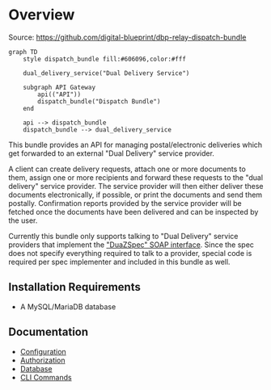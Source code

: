 # Overview

Source: https://github.com/digital-blueprint/dbp-relay-dispatch-bundle

```mermaid
graph TD
    style dispatch_bundle fill:#606096,color:#fff

    dual_delivery_service("Dual Delivery Service")

    subgraph API Gateway
        api(("API"))
        dispatch_bundle("Dispatch Bundle")
    end

    api --> dispatch_bundle
    dispatch_bundle --> dual_delivery_service
```

This bundle provides an API for managing postal/electronic deliveries which get forwarded to an external "Dual Delivery" service provider.

A client can create delivery requests, attach one or more documents to them, assign one or more recipients and forward these requests to the "dual delivery" service provider. The service provider will then either deliver these documents electronically, if possible, or print the documents and send them postally. Confirmation reports provided by the service provider will be fetched once the documents have been delivered and can be inspected by the user.

Currently this bundle only supports talking to "Dual Delivery" service providers that implement the ["DuaZSpec" SOAP interface](https://neu.ref.wien.gv.at/at.gv.wien.ref-live/web/reference-server/elkat?p_p_id=20&p_p_lifecycle=0&p_p_state=pop_up&p_p_mode=view&_20_struts_action=%2Fdocument_library%2Fview_file_entry&_20_redirect=https%3A%2F%2Fneu.ref.wien.gv.at%2Fat.gv.wien.ref-live%2Fweb%2Freference-server%2Felkat%3Fp_p_id%3D20%26p_p_lifecycle%3D0%26p_p_state%3Dpop_up%26p_p_mode%3Dview%26_20_redirect%3Dhttps%253A%252F%252Fneu.ref.wien.gv.at%252Fat.gv.wien.ref-live%252Fweb%252Freference-server%252Felkat%253Fp_p_id%253D20%2526p_p_lifecycle%253D0%2526p_p_state%253Dpop_up%2526p_p_mode%253Dview%2526_20_entryEnd%253D20%2526_20_folderStart%253D0%2526_20_struts_action%253D%25252Fdocument_library%25252Fview%2526_20_folderEnd%253D20%2526_20_folderId%253D36087%2526_20_entryStart%253D0%26_20_struts_action%3D%252Fdocument_library%252Fview%26_20_folderId%3D52068&_20_fileEntryId=52150). Since the spec does not specify everything required to talk to a provider, special code is required per spec implementer and included in this bundle as well.

## Installation Requirements

* A MySQL/MariaDB database

## Documentation

* [Configuration](./config.md)
* [Authorization](./authz.md)
* [Database](./database.md)
* [CLI Commands](./cli.md)
